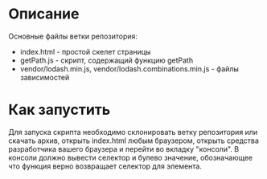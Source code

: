 # Описание

Основные файлы ветки репозитория:
+ index.html - простой скелет страницы
+ getPath.js - скрипт, содержащий функцию getPath
+ vendor/lodash.min.js, vendor/lodash.combinations.min.js - файлы зависимостей

# Как запустить

Для запуска скрипта необходимо склонировать ветку репозитория или скачать архив, открыть index.html любым браузером, открыть средства разработчика вашего браузера и перейти во вкладку "консоли". В консоли должно вывести селектор и булево значение, обозначающее что функция верно возвращает селектор для элемента.